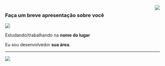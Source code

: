 <img align='right' src="https://github-readme-stats.vercel.app/api?username=Kamily-Assis&show_icons=true&title_color=CADDF2&text_color=fdf0d5&icon_color=CADDF2&bg_color=003049&cache_seconds=2300">

### Faça um breve apresentação sobre você

<img src="https://img.shields.io/static/v1?label=Overview&message=Kamily&color=f8efd4&style=for-the-badge&logo=GitHub">

<p>

Estudando/trabalhando na **nome do lugar**<br/>

Eu sou desenvolvedor **sua área**.


</p>
<hr>
<a href="#" alt="Instagram">
  <img src="https://img.shields.io/badge/-Meu Portfólio-DF0174?style=flat-square&labelColor=FFCCF0&logo=instagram&logoColor=white&link=https://www.instagram.com/portfolio_assis/"/></a>
</p>  
